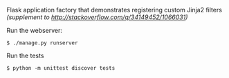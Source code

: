 Flask application factory that demonstrates registering custom Jinja2 filters *(supplement to http://stackoverflow.com/q/34149452/1066031)*

Run the webserver:

    $ ./manage.py runserver

Run the tests

    $ python -m unittest discover tests


